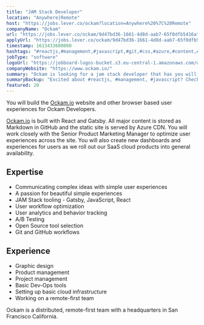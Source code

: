 ```yaml
---
title: "JAM Stack Developer"
location: "Anywhere|Remote"
host: "https://jobs.lever.co/ockam?location=Anywhere%20%7C%20Remote"
companyName: "Ockam"
url: "https://jobs.lever.co/ockam/9d47bd36-1661-4d8d-aab7-65f0dfb5416a"
applyUrl: "https://jobs.lever.co/ockam/9d47bd36-1661-4d8d-aab7-65f0dfb5416a/apply"
timestamp: 1613433600000
hashtags: "#reactjs,#management,#javascript,#git,#css,#azure,#content,#ui/ux,#marketing,#analysis"
jobType: "software"
logoUrl: "https://jobboard-logos-bucket.s3.eu-central-1.amazonaws.com/ockam"
companyWebsite: "https://www.ockam.io/"
summary: "Ockam is looking for a jam stack developer that has you will work closely with the Senior Product Marketing Manager to optimize user experiences across the site."
summaryBackup: "Excited about #reactjs, #management, #javascript? Check out this job post!"
featured: 20
---
```


You will build the [Ockam.io](http://Ockam.io) website and other browser based user experiences for Ockam Developers.

[Ockam.io](http://Ockam.io) is built with React and Gatsby. All major content is stored as Markdown in GitHub and the static site is served by Azure CDN. You will work closely with the Senior Product Marketing Manager to optimize user experiences across the site. You will also create new dashboards and experiences for users as we roll out our SaaS cloud products into general availability.

## Expertise

*   Communicating complex ideas with simple user experiences
*   A passion for beautiful simple experiences
*   JAM Stack tooling - Gatsby, JavaScript, React
*   User workflow optimization
*   User analytics and behavior tracking
*   A/B Testing
*   Open Source tool selection
*   Git and GitHub workflows

## Experience

*   Graphic design
*   Product management
*   Project management
*   Basic Dev-Ops tools
*   Setting up basic cloud infrastructure
*   Working on a remote-first team

Ockam is a distributed, remote-first team with a headquarters in San Francisco California.
